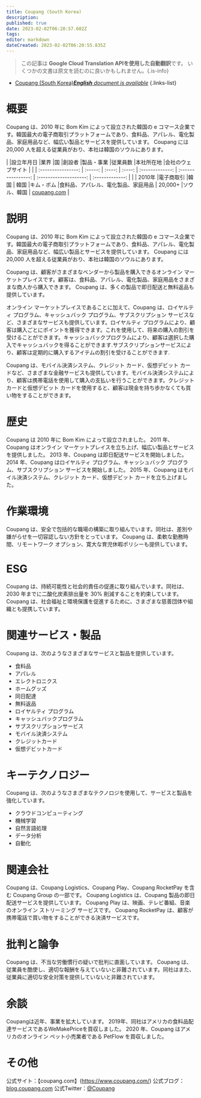 ```yaml
---
title: Coupang (South Korea)
description: 
published: true
date: 2023-02-02T06:20:57.602Z
tags: 
editor: markdown
dateCreated: 2023-02-02T06:20:55.835Z
---
```


> この記事は **Google Cloud Translation APIを使用した自動翻訳**です。
いくつかの文書は原文を読むのに良いかもしれません。{.is-info}



- [Coupang (South Korea)***English** document is available*](/en/Knowledge-base/Dictionary/Company/coupang-south-korea)
{.links-list}


# 概要

Coupang は、2010 年に Bom Kim によって設立された韓国の e コマース企業です。韓国最大の電子商取引プラットフォームであり、食料品、アパレル、電化製品、家庭用品など、幅広い製品とサービスを提供しています。 Coupang には 20,000 人を超える従業員がおり、本社は韓国のソウルにあります。

| |設立年月日 |業界 |国 |創設者 |製品・事業 |従業員数 |本社所在地 |会社のウェブサイト |
| | :----------------: | :-----: | :----: | :----: | :-------------: | :----------------: | :--------------------: | :-------------: |
| | 2010年 |電子商取引 |韓国 | 韓国 |キム・ボム |食料品、アパレル、電化製品、家庭用品 | 20,000+ |ソウル、韓国 | [coupang.com](https://www.coupang.com/) |

# 説明

Coupang は、2010 年に Bom Kim によって設立された韓国の e コマース企業です。韓国最大の電子商取引プラットフォームであり、食料品、アパレル、電化製品、家庭用品など、幅広い製品とサービスを提供しています。 Coupang には 20,000 人を超える従業員がおり、本社は韓国のソウルにあります。

Coupang は、顧客がさまざまなベンダーから製品を購入できるオンライン マーケットプレイスです。顧客は、食料品、アパレル、電化製品、家庭用品をさまざまな商人から購入できます。 Coupang は、多くの製品で即日配送と無料返品も提供しています。

オンライン マーケットプレイスであることに加えて、Coupang は、ロイヤルティ プログラム、キャッシュバック プログラム、サブスクリプション サービスなど、さまざまなサービスも提供しています。ロイヤルティ プログラムにより、顧客は購入ごとにポイントを獲得できます。これを使用して、将来の購入の割引を受けることができます。キャッシュバックプログラムにより、顧客は選択した購入でキャッシュバックを得ることができます.サブスクリプションサービスにより、顧客は定期的に購入するアイテムの割引を受けることができます.

Coupang は、モバイル決済システム、クレジット カード、仮想デビット カードなど、さまざまな金融サービスも提供しています。モバイル決済システムにより、顧客は携帯電話を使用して購入の支払いを行うことができます。クレジット カードと仮想デビット カードを使用すると、顧客は現金を持ち歩かなくても買い物をすることができます。

# 歴史

Coupang は 2010 年に Bom Kim によって設立されました。 2011 年、Coupang はオンライン マーケットプレイスを立ち上げ、幅広い製品とサービスを提供しました。 2013 年、Coupang は即日配送サービスを開始しました。 2014 年、Coupang はロイヤルティ プログラム、キャッシュバック プログラム、サブスクリプション サービスを開始しました。 2015 年、Coupang はモバイル決済システム、クレジット カード、仮想デビット カードを立ち上げました。

# 作業環境

Coupang は、安全で包括的な職場の構築に取り組んでいます。同社は、差別や嫌がらせを一切容認しない方針をとっています。 Coupang は、柔軟な勤務時間、リモートワーク オプション、寛大な育児休暇ポリシーも提供しています。

# ESG

Coupang は、持続可能性と社会的責任の促進に取り組んでいます。同社は、2030 年までに二酸化炭素排出量を 30% 削減することを約束しています。Coupang は、社会福祉と環境保護を促進するために、さまざまな慈善団体や組織とも提携しています。

# 関連サービス・製品

Coupang は、次のようなさまざまなサービスと製品を提供しています。

- 食料品
- アパレル
- エレクトロニクス
- ホームグッズ
- 同日配達
- 無料返品
- ロイヤルティ プログラム
- キャッシュバックプログラム
- サブスクリプションサービス
- モバイル決済システム
- クレジットカード
- 仮想デビットカード

# キーテクノロジー

Coupang は、次のようなさまざまなテクノロジを使用して、サービスと製品を強化しています。

- クラウドコンピューティング
- 機械学習
- 自然言語処理
- データ分析
- 自動化

# 関連会社

Coupang は、Coupang Logistics、Coupang Play、Coupang RocketPay を含む Coupang Group の一部です。 Coupang Logistics は、Coupang 製品の即日配送サービスを提供しています。 Coupang Play は、映画、テレビ番組、音楽のオンライン ストリーミング サービスです。 Coupang RocketPay は、顧客が携帯電話で買い物をすることができる決済サービスです。

# 批判と論争

Coupang は、不当な労働慣行の疑いで批判に直面しています。 Coupang は、従業員を酷使し、適切な報酬を与えていないと非難されています。同社はまた、従業員に適切な安全対策を提供していないと非難されています。

# 余談

Coupangは近年、事業を拡大しています。 2019年、同社はアメリカの食料品配達サービスであるWeMakePriceを買収しました。 2020 年、Coupang はアメリカのオンライン ペット小売業者である PetFlow を買収しました。

# その他

公式サイト：【coupang.com】(https://www.coupang.com/)
公式ブログ：[blog.coupang.com](https://blog.coupang.com/)
公式Twitter：[@Coupang](https://twitter.com/coupang)